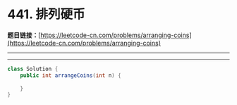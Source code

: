 # 441. 排列硬币

**题目链接：**[https://leetcode-cn.com/problems/arranging-coins](https://leetcode-cn.com/problems/arranging-coins)

---

<Cards card="leetcode_441_arranging-coins"></Cards>

---

```java
class Solution {
    public int arrangeCoins(int n) {
        
    }
}
```